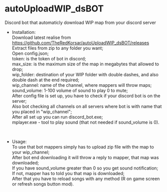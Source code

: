 # autoUploadWIP_dsBOT
Discord bot that automaticly download WIP map from your discord server

- Installation:<br>
Download latest realise from https://github.com/TheRedKorsar/autoUploadWIP_dsBOT/releases<br>
Extract files from zip to any folder you want;<br>
Open config.json;<br>
token: is the token of bot in discord;<br>
max_size: is the maximum size of the map in megabytes that allowed to drop;<br>
wip_folder: destination of your WIP folder with double dashes, and also double dash at the end required;<br>
wip_channel: name of the channel, where mappers will throw maps;<br>
sound_volume: 1-100 volume of sound to play 0 to mute;<br>
After config file is set up, you have to check if your discord bot is on the server;<br>
Also bot checking all channels on all servers where bot is with name that you placed in "wip_channel";<br>
After all set up you can run discord_bot.exe;<br>
mplayer.exe - tool to play sound (that not needed if sound_volume is 0).<br>
<br>

- Usage:<br>
To use that bot mappers simply has to upload zip file with the map to your wip_channel;<br>
After bot end downloading it will throw a reply to mapper, that map was downloaded;<br>
If you have sound_volume greater than 0 so you get sound notification;<br>
If not, mapper has to told you that map is downloaded;<br>
After that you have to reload songs with any method (R on game screen or refresh songs button mod).<br>
